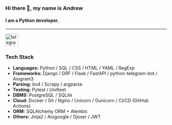 ### Hi there 👋, my name is Andrew
#### I am a Python developer.
---
[<img src='https://cdn.jsdelivr.net/npm/simple-icons@3.0.1/icons/telegram.svg' alt='telegram' height='40'>](https://t.me/andrew_kobe)

### Tech Stack
- **Languages:** Python / SQL / CSS / HTML / YAML / RegExp
- **Frameworks:** Django / DRF / Flask / FastAPI / python-telegram-bot / Aiogram3
- **Parsing:** bs4 / Scrapy / argparse
- **Testing:** Pytest / Unittest
- **DBMS:** PostgreSQL / SQLite
- **Cloud:** Docker / Git / Nginx / Uvicorn / Gunicorn / CI/CD (GitHub Actions)
- **ORM:** SQLAlchemy ORM + Alembic
- **Others:** Jinja2 / Aiogoogle / Djoser / JWT












<!--
**andrey-kobelev/andrey-kobelev** is a ✨ _special_ ✨ repository because its `README.md` (this file) appears on your GitHub profile.

Here are some ideas to get you started:

- 🔭 I’m currently working on ...
- 🌱 I’m currently learning ...
- 👯 I’m looking to collaborate on ...
- 🤔 I’m looking for help with ...
- 💬 Ask me about ...
- 📫 How to reach me: ...
- 😄 Pronouns: ...
- ⚡ Fun fact: ...
-->
